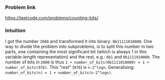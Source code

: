 ### Problem link

https://leetcode.com/problems/counting-bits/

### Intuition

I got the number `2000` and transformed it into binary: `0b11111010000`. One way to divide the problem into subproblems, is to split this number in two parts, one containing the most significant bit (which is always 1 in this variable-length representation) and the rest, e.g.: `0b1` and `0b1111010000`. The number of bits in `2000` is thus `1 + number_of_bits(0b1111010000) = 1 + number_of_bits(976)`. This "rest" (`976`) is `n-2^logn`. Generalising: `number_of_bits(n) = 1 + number_of_bits(n-2^logn)`.